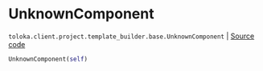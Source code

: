 # UnknownComponent
`toloka.client.project.template_builder.base.UnknownComponent` | [Source code](https://github.com/Toloka/toloka-kit/blob/v1.1.2/src/client/project/template_builder/base.py#L187)

```python
UnknownComponent(self)
```

